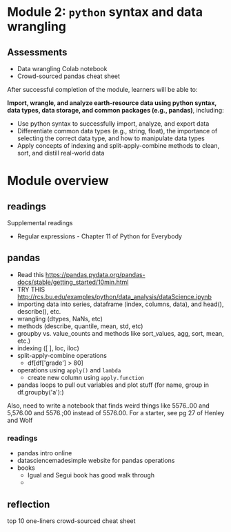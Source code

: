 # Module 2: `python` syntax and data wrangling

## Assessments
- Data wrangling Colab notebook
- Crowd-sourced pandas cheat sheet


After successful completion of the module, learners will be able to:

**Import, wrangle, and analyze earth-resource data using python syntax, data types, data storage, and common packages (e.g., pandas)**, including:
- Use python syntax to successfully import, analyze, and export data
- Differentiate common data types (e.g., string, float), the importance of selecting the correct data type, and how to manipulate data types
- Apply concepts of indexing and split-apply-combine methods to clean, sort, and distill real-world data


# Module overview




## readings


Supplemental readings
- Regular expressions - Chapter 11 of Python for Everybody






















## pandas
- Read this https://pandas.pydata.org/pandas-docs/stable/getting_started/10min.html
- TRY THIS http://rcs.bu.edu/examples/python/data_analysis/dataScience.ipynb
- importing data into series, dataframe (index, columns, data), and head(), describe(), etc.
- wrangling (dtypes, NaNs, etc)
- methods (describe, quantile, mean, std, etc)
- groupby vs. value_counts and methods like sort_values, agg, sort, mean, etc.)
- indexing ([ ], loc, iloc)
- split-apply-combine operations
  - df[df['grade'] > 80]
- operations using `apply()` and `lambda`
  - create new column using `apply.function`
- pandas loops to pull out variables and plot stuff (for name, group in df.groupby('a'):)

Also, need to write a notebook that finds weird things like 5576..00 and 5,576.00 and 5576.;00 instead of 5576.00. For a starter, see pg 27 of Henley and Wolf

### readings
- pandas intro online
- datasciencemadesimple website for pandas operations
- books
  - Igual and Segui book has good walk through
  -

## reflection
top 10 one-liners crowd-sourced cheat sheet
